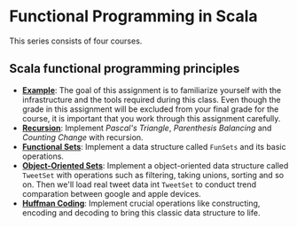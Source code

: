 # Functional Programming in Scala

This series consists of four courses.

## Scala functional programming principles

- [**Example**](https://github.com/mRcfps/functional-programming-in-scala/tree/master/example): The goal of this assignment is to familiarize yourself with the infrastructure and the tools required during this class. Even though the grade in this assignment will be excluded from your final grade for the course, it is important that you work through this assignment carefully.
- [**Recursion**](https://github.com/mRcfps/functional-programming-in-scala/tree/master/recfun): Implement *Pascal's Triangle*, *Parenthesis Balancing* and *Counting Change* with recursion.
- [**Functional Sets**](https://github.com/mRcfps/functional-programming-in-scala/tree/master/funsets): Implement a data structure called `FunSets` and its basic operations.
- [**Object-Oriented Sets**](https://github.com/mRcfps/functional-programming-in-scala/tree/master/objsets): Implement a object-oriented data structure called `TweetSet` with operations such as filtering, taking unions, sorting and so on. Then we'll load real tweet data int `TweetSet` to conduct trend comparation between google and apple devices.
- [**Huffman Coding**](https://github.com/mRcfps/functional-programming-in-scala/tree/master/patmat): Implement crucial operations like constructing, encoding and decoding to bring this classic data structure to life.

